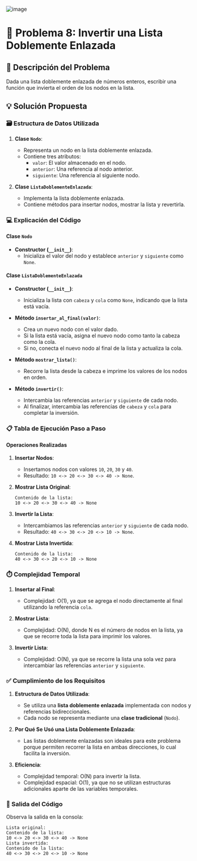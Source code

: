 ![image](https://github.com/user-attachments/assets/e1b1b52f-de9a-4232-ace4-62889211479a)

# **🎯 Problema 8: Invertir una Lista Doblemente Enlazada**

## **📖 Descripción del Problema**
Dada una lista doblemente enlazada de números enteros, escribir una función que invierta el orden de los nodos en la lista.

## **💡 Solución Propuesta**

### **🗃️ Estructura de Datos Utilizada**
1. **Clase `Nodo`**:
   - Representa un nodo en la lista doblemente enlazada.
   - Contiene tres atributos:
     - `valor`: El valor almacenado en el nodo.
     - `anterior`: Una referencia al nodo anterior.
     - `siguiente`: Una referencia al siguiente nodo.

2. **Clase `ListaDoblementeEnlazada`**:
   - Implementa la lista doblemente enlazada.
   - Contiene métodos para insertar nodos, mostrar la lista y revertirla.

### **💻 Explicación del Código**

#### **Clase `Nodo`**
- **Constructor (`__init__`)**:
  - Inicializa el valor del nodo y establece `anterior` y `siguiente` como `None`.

#### **Clase `ListaDoblementeEnlazada`**
- **Constructor (`__init__`)**:
  - Inicializa la lista con `cabeza` y `cola` como `None`, indicando que la lista está vacía.

- **Método `insertar_al_final(valor)`**:
  - Crea un nuevo nodo con el valor dado.
  - Si la lista está vacía, asigna el nuevo nodo como tanto la cabeza como la cola.
  - Si no, conecta el nuevo nodo al final de la lista y actualiza la cola.

- **Método `mostrar_lista()`**:
  - Recorre la lista desde la cabeza e imprime los valores de los nodos en orden.

- **Método `invertir()`**:
  - Intercambia las referencias `anterior` y `siguiente` de cada nodo.
  - Al finalizar, intercambia las referencias de `cabeza` y `cola` para completar la inversión.

### **📋 Tabla de Ejecución Paso a Paso**

#### **Operaciones Realizadas**
1. **Insertar Nodos**:
   - Insertamos nodos con valores `10`, `20`, `30` y `40`.
   - Resultado: `10 <-> 20 <-> 30 <-> 40 -> None`.

2. **Mostrar Lista Original**:
   ```
   Contenido de la lista:
   10 <-> 20 <-> 30 <-> 40 -> None
   ```

3. **Invertir la Lista**:
   - Intercambiamos las referencias `anterior` y `siguiente` de cada nodo.
   - Resultado: `40 <-> 30 <-> 20 <-> 10 -> None`.

4. **Mostrar Lista Invertida**:
   ```
   Contenido de la lista:
   40 <-> 30 <-> 20 <-> 10 -> None
   ```
   
### **⏱️ Complejidad Temporal**
1. **Insertar al Final**:
   - Complejidad: O(1), ya que se agrega el nodo directamente al final utilizando la referencia `cola`.

2. **Mostrar Lista**:
   - Complejidad: O(N), donde N es el número de nodos en la lista, ya que se recorre toda la lista para imprimir los valores.

3. **Invertir Lista**:
   - Complejidad: O(N), ya que se recorre la lista una sola vez para intercambiar las referencias `anterior` y `siguiente`.

### **✅ Cumplimiento de los Requisitos**
1. **Estructura de Datos Utilizada**:
   - Se utiliza una **lista doblemente enlazada** implementada con nodos y referencias bidireccionales.
   - Cada nodo se representa mediante una **clase tradicional** (`Nodo`).

2. **Por Qué Se Usó una Lista Doblemente Enlazada**:
   - Las listas doblemente enlazadas son ideales para este problema porque permiten recorrer la lista en ambas direcciones, lo cual facilita la inversión.

3. **Eficiencia**:
   - Complejidad temporal: O(N) para invertir la lista.
   - Complejidad espacial: O(1), ya que no se utilizan estructuras adicionales aparte de las variables temporales.

### **📢 Salida del Código**
Observa la salida en la consola:
```
Lista original:
Contenido de la lista:
10 <-> 20 <-> 30 <-> 40 -> None
Lista invertida:
Contenido de la lista:
40 <-> 30 <-> 20 <-> 10 -> None
```

